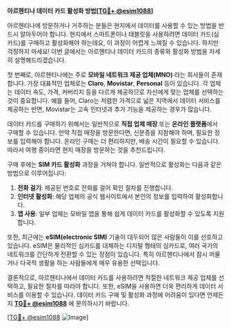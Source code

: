 **아르헨티나 데이터 카드 활성화 방법[[TG💪+ @esim1088](https://t.me/s/esim1088)]**

아르헨티나에 방문하거나 거주하는 분들은 현지에서 데이터를 사용할 수 있는 방법을 반드시 알아두어야 합니다. 현지에서 스마트폰이나 태블릿을 사용하려면 데이터 카드(심카드)를 구매하고 활성화해야 하는데요, 이 과정이 어렵게 느껴질 수 있습니다. 하지만 걱정하지 마세요! 이번 글에서는 아르헨티나 데이터 카드의 종류와 활성화 방법을 자세히 설명해드리겠습니다.

첫 번째로, 아르헨티나에는 주로 **모바일 네트워크 제공 업체(MNO)** 라는 회사들이 존재합니다. 가장 대표적인 업체로는 **Claro**, **Movistar**, **Personal** 등이 있습니다. 각 업체는 데이터 속도, 가격, 커버리지 등을 다르게 제공하므로 자신에게 맞는 업체를 선택하는 것이 중요합니다. 예를 들어, Claro는 저렴한 가격으로 넓은 지역에서 데이터 서비스를 제공하는 반면, Movistar는 고속 인터넷과 추가 기능을 제공하는 경우가 많습니다.

데이터 카드를 구매하기 위해서는 일반적으로 **직접 업체 매장** 또는 **온라인 플랫폼**에서 구매할 수 있습니다. 만약 직접 매장을 방문한다면, 신분증을 지참해야 하며, 필요한 정보를 입력해야 합니다. 온라인 구매는 더 편리하지만, 배송 시간이 필요할 수 있습니다. 따라서 여행 중이라면 현지 매장을 방문하는 것을 추천드립니다.

구매 후에는 **SIM 카드 활성화** 과정을 거쳐야 합니다. 일반적으로 활성화는 다음과 같은 방법으로 이루어집니다:  

1. **전화 걸기**: 제공된 번호로 전화를 걸어 확인 절차를 진행합니다.
2. **인터넷 활성화**: 해당 업체의 공식 웹사이트에서 본인의 정보를 입력하여 활성화합니다.
3. **앱 사용**: 일부 업체는 모바일 앱을 통해 쉽게 데이터 카드를 활성화할 수 있도록 지원합니다.

또한, 최근에는 **eSIM(electronic SIM)** 기술이 대두되어 많은 사람들이 이를 선호하고 있습니다. eSIM은 물리적인 심카드를 대체하는 디지털 형태의 심카드로, 여러 국가의 네트워크를 간단하게 전환할 수 있는 장점이 있습니다. 특히 아르헨티나에서 잠시 머물거나 다국적 생활을 하는 사람들에게 매우 유용한 선택입니다.

결론적으로, 아르헨티나에서 데이터 카드를 사용하려면 적절한 네트워크 제공 업체를 선택하고, 필요한 절차를 따라야 합니다. 또한, eSIM을 사용하면 더욱 편리하게 데이터 서비스를 이용할 수 있습니다. 데이터 카드 구매 및 활성화 과정에 어려움이 있다면 언제든지 **[TG💪+ @esim1088](https://t.me/s/esim1088)** 에 문의하시기 바랍니다.

[[TG💪+ @esim1088](https://t.me/s/esim1088) ![Image](https://i.postimg.cc/Y0z9fWf4/image.png)]